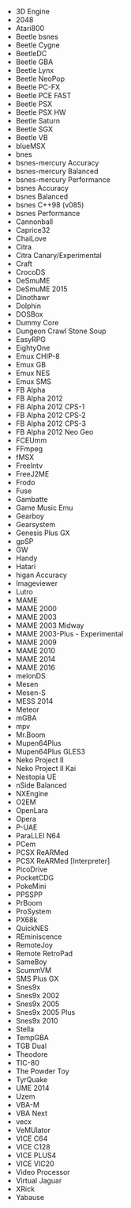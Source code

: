 - 3D Engine
- 2048
- Atari800
- Beetle bsnes
- Beetle Cygne
- BeetleDC
- Beetle GBA
- Beetle Lynx
- Beetle NeoPop
- Beetle PC-FX
- Beetle PCE FAST
- Beetle PSX
- Beetle PSX HW
- Beetle Saturn
- Beetle SGX
- Beetle VB
- blueMSX
- bnes
- bsnes-mercury Accuracy
- bsnes-mercury Balanced
- bsnes-mercury Performance
- bsnes Accuracy
- bsnes Balanced
- bsnes C++98 (v085)
- bsnes Performance
- Cannonball
- Caprice32
- ChaiLove
- Citra
- Citra Canary/Experimental
- Craft
- CrocoDS
- DeSmuME
- DeSmuME 2015
- Dinothawr
- Dolphin
- DOSBox
- Dummy Core
- Dungeon Crawl Stone Soup
- EasyRPG
- EightyOne
- Emux CHIP-8
- Emux GB
- Emux NES
- Emux SMS
- FB Alpha
- FB Alpha 2012
- FB Alpha 2012 CPS-1
- FB Alpha 2012 CPS-2
- FB Alpha 2012 CPS-3
- FB Alpha 2012 Neo Geo
- FCEUmm
- FFmpeg
- fMSX
- FreeIntv
- FreeJ2ME
- Frodo
- Fuse
- Gambatte
- Game Music Emu
- Gearboy
- Gearsystem
- Genesis Plus GX
- gpSP
- GW
- Handy
- Hatari
- higan Accuracy
- Imageviewer
- Lutro
- MAME
- MAME 2000
- MAME 2003
- MAME 2003 Midway
- MAME 2003-Plus - Experimental
- MAME 2009
- MAME 2010
- MAME 2014
- MAME 2016
- melonDS
- Mesen
- Mesen-S
- MESS 2014
- Meteor
- mGBA
- mpv
- Mr.Boom
- Mupen64Plus
- Mupen64Plus GLES3
- Neko Project II
- Neko Project II Kai
- Nestopia UE
- nSide Balanced
- NXEngine
- O2EM
- OpenLara
- Opera
- P-UAE
- ParaLLEl N64
- PCem
- PCSX ReARMed
- PCSX ReARMed [Interpreter]
- PicoDrive
- PocketCDG
- PokeMini
- PPSSPP
- PrBoom
- ProSystem
- PX68k
- QuickNES
- REminiscence
- RemoteJoy
- Remote RetroPad
- SameBoy
- ScummVM
- SMS Plus GX
- Snes9x
- Snes9x 2002
- Snes9x 2005
- Snes9x 2005 Plus
- Snes9x 2010
- Stella
- TempGBA
- TGB Dual
- Theodore
- TIC-80
- The Powder Toy
- TyrQuake
- UME 2014
- Uzem
- VBA-M
- VBA Next
- vecx
- VeMUlator
- VICE C64
- VICE C128
- VICE PLUS4
- VICE VIC20
- Video Processor
- Virtual Jaguar
- XRick
- Yabause

